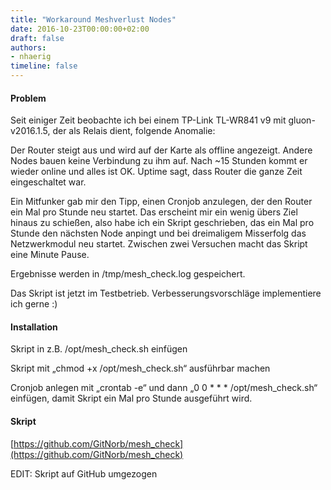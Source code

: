 ```yaml
---
title: "Workaround Meshverlust Nodes"
date: 2016-10-23T00:00:00+02:00
draft: false
authors:
- nhaerig
timeline: false
---
```


#### **Problem**

Seit einiger Zeit beobachte ich bei einem TP-Link TL-WR841 v9 mit gluon-v2016.1.5, der als Relais dient, folgende Anomalie:

Der Router steigt aus und wird auf der Karte als offline angezeigt. Andere Nodes bauen keine Verbindung zu ihm auf. Nach ~15 Stunden kommt er wieder online und alles ist OK. Uptime sagt, dass Router die ganze Zeit eingeschaltet war.

Ein Mitfunker gab mir den Tipp, einen Cronjob anzulegen, der den Router ein Mal pro Stunde neu startet. Das erscheint mir ein wenig übers Ziel hinaus zu schießen, also habe ich ein Skript geschrieben, das ein Mal pro Stunde den nächsten Node anpingt und bei dreimaligem Misserfolg das Netzwerkmodul neu startet. Zwischen zwei Versuchen macht das Skript eine Minute Pause.

Ergebnisse werden in /tmp/mesh_check.log gespeichert.

Das Skript ist jetzt im Testbetrieb. Verbesserungsvorschläge implementiere ich gerne :)

#### **Installation**

Skript in z.B. /opt/mesh_check.sh einfügen

Skript mit „chmod +x /opt/mesh_check.sh“ ausführbar machen

Cronjob anlegen mit „crontab -e“ und dann „0 0 * * * /opt/mesh_check.sh“ einfügen, damit Skript ein Mal pro Stunde ausgeführt wird.

#### **Skript**

[https://github.com/GitNorb/mesh_check](https://github.com/GitNorb/mesh_check)

EDIT: Skript auf GitHub umgezogen

